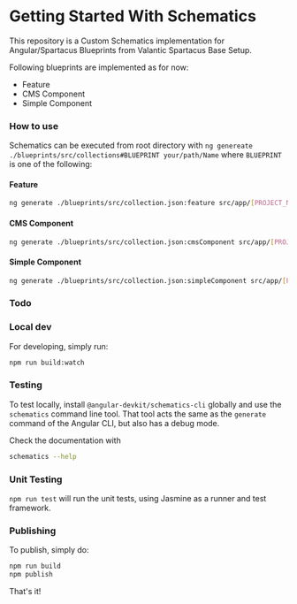 # Getting Started With Schematics

This repository is a Custom Schematics implementation for Angular/Spartacus Blueprints from Valantic Spartacus Base Setup.

Following blueprints are implemented as for now:
- Feature
- CMS Component
- Simple Component

### How to use

Schematics can be executed from root directory with `ng genereate ./blueprints/src/collections#BLUEPRINT your/path/Name` where `BLUEPRINT` is one of the following:

#### Feature

```bash
ng generate ./blueprints/src/collection.json:feature src/app/[PROJECT_NAME]/features/MyFeatureName
```

#### CMS Component

```bash
ng generate ./blueprints/src/collection.json:cmsComponent src/app/[PROJECT_NAME]/features/cms/components/MyCmsComponentName
```

#### Simple Component

```bash
ng generate ./blueprints/src/collection.json:simpleComponent src/app/[PROJECT_NAME]/your/path/MySimpleComponentName
```

### Todo

### Local dev

For developing, simply run:

```bash
npm run build:watch
```

### Testing

To test locally, install `@angular-devkit/schematics-cli` globally and use the `schematics` command line tool. That tool acts the same as the `generate` command of the Angular CLI, but also has a debug mode.

Check the documentation with

```bash
schematics --help
```

### Unit Testing

`npm run test` will run the unit tests, using Jasmine as a runner and test framework.

### Publishing

To publish, simply do:

```bash
npm run build
npm publish
```

That's it!

